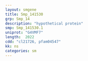 ```yaml
---
layout: smgene
title: Smp_141530
grp: Smp_14
description: "hypothetical protein"
smp: Smp_141530.1
uniprot: "G4VMF7"
length:  2022
cdd: "cl21726, pfam04547"
kk: ns
categories: sm
---
```

